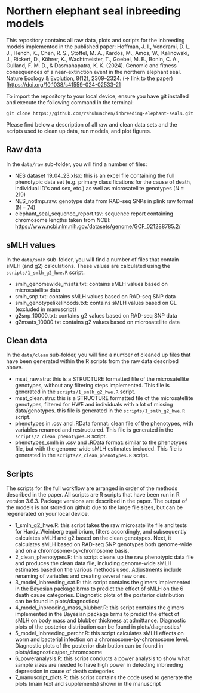 # Northern elephant seal inbreeding models

This repository contains all raw data, plots and scripts for the inbreeding models implemented in the published paper:
Hoffman, J. I., Vendrami, D. L. J., Hench, K., Chen, R. S., Stoffel, M. A., Kardos, M., Amos, W., Kalinowski, J., Rickert, D., Köhrer, K., Wachtmeister, T., Goebel, M. E., Bonin, C. A., Gulland, F. M. D., & Dasmahapatra, K. K. (2024). Genomic and fitness consequences of a near-extinction event in the northern elephant seal. Nature Ecology & Evolution, 8(12), 2309–2324. (-> link to the paper)[https://doi.org/10.1038/s41559-024-02533-2]


To import the repository to your local device, ensure you have git installed and execute the following command in the terminal:

```
git clone https://github.com/rshuhuachen/inbreeding-elephant-seals.git
```

Please find below a description of all raw and clean data sets and the scripts used to clean up data, run models, and plot figures.

## Raw data

In the `data/raw` sub-folder, you will find a number of files:
* NES dataset 19_04_23.xlsx: this is an excel file containing the full phenotypic data set (e.g. primary classifications
  for the cause of death, individual ID's and sex, etc.) as well as microsatellite genotypes (N = 219)
* NES_notImp.raw: genotype data from RAD-seq SNPs in plink raw format (N = 74)
* elephant_seal_sequence_report.tsv: sequence report containing chromosome lengths taken from NCBI: https://www.ncbi.nlm.nih.gov/datasets/genome/GCF_021288785.2/ 

## sMLH values
In the `data/smlh` sub-folder, you will find a number of files that contain sMLH (and g2) calculations. These values are calculated using the `scripts/1_smlh_g2_hwe.R` script.

* smlh_genomewide_msats.txt: contains sMLH values based on microsatellite data 
* smlh_snp.txt: contains sMLH values based on RAD-seq SNP data
* smlh_genotypelikelihoods.txt: contains sMLH values based on GL (excluded in manuscript)
* g2snp_10000.txt: contains g2 values based on RAD-seq SNP data
* g2msats_10000.txt contains g2 values based on microsatellite data

## Clean data
In the `data/clean` sub-folder, you will find a number of cleaned up files that have been generated within the R scripts from the raw data described above.
* msat_raw.stru: this is a STRUCTURE formatted file of the microsatellite genotypes, without any filtering steps implemented. This file is generated in the `scripts/1_smlh_g2_hwe.R` script.
* msat_clean.stru: this is a STRUCTURE formatted file of the microsatellite genotypes, filtered for HWE and individuals with a lot of missing data/genotypes. this file is generated in the `scripts/1_smlh_g2_hwe.R` script.
* phenotypes in .csv and .RData format: clean file of the phenotypes, with variables renamed and restructured. This file is generated in the `scripts/2_clean_phenotypes.R` script.
* phenotypes_smlh in .csv and .RData format: similar to the phenotypes file, but with the genome-wide sMLH estimates included. This file is generated in the `scripts/2_clean_phenotypes.R` script. 


## Scripts

The scripts for the full workflow are arranged in order of the methods described in the paper. All scripts are R scripts that have been run in R version 3.6.3. Package versions are described in the paper. The output of the models is not stored on github due to the large file sizes, but can be regenerated on your local device. 

* 1_smlh_g2_hwe.R: this script takes the raw microsatellite file and tests for Hardy_Weinberg equilibrium, filters accordingly, and subsequently calculates sMLH and g2 based on the clean genotypes. Next, it calculates sMLH based on RAD-seq SNP genotypes both genome-wide and on a chromosome-by-chromosome basis.
* 2_clean_phenotypes.R: this script cleans up the raw phenotypic data file and produces the clean data file, including genome-wide sMLH estimates based on the various methods used. Adjustments include renaming of variables and creating several new ones.
* 3_model_inbreeding_cat.R: this script contains the glmers implemented in the Bayesian package brms to predict the effect of sMLH on the 6 death cause categories. Diagnostic plots of the posterior distribution can be found in plots/diagnostics/
* 4_model_inbreeding_mass_blubber.R: this script contains the glmers implemented in the Bayesian package brms to predict the effect of sMLH on body mass and blubber thickness at admittance. Diagnostic plots of the posterior distribution can be found in plots/diagnostics/
* 5_model_inbreeding_perchr.R: this script calculates sMLH effects on worm and bacterial infection on a chromosome-by-chromosome level. Diagnostic plots of the posterior distribution can be found in plots/diagnostics/per_chromosome
* 6_poweranalysis.R: this script conducts a power analysis to show what sample sizes are needed to have high power in detecting inbreeding depression in cause of death categories
* 7_manuscript_plots.R: this script contains the code used to generate the plots (main text and supplements) shown in the manuscript
